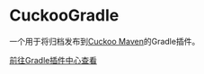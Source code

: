 # CuckooGradle
一个用于将归档发布到<a href="https://github.com/zi-jing/cuckoo-maven">Cuckoo Maven</a>的Gradle插件。

<a href="https://plugins.gradle.org/plugin/com.github.zi_jing.cuckoogradle">前往Gradle插件中心查看</a>
